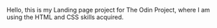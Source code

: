 Hello, this is my Landing page project for The Odin Project, where I am using the HTML and CSS skills acquired.
